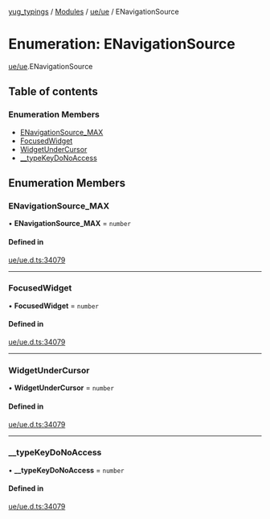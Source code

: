 [yug_typings](../README.md) / [Modules](../modules.md) / [ue/ue](../modules/ue_ue.md) / ENavigationSource

# Enumeration: ENavigationSource

[ue/ue](../modules/ue_ue.md).ENavigationSource

## Table of contents

### Enumeration Members

- [ENavigationSource\_MAX](ue_ue.ENavigationSource.md#enavigationsource_max)
- [FocusedWidget](ue_ue.ENavigationSource.md#focusedwidget)
- [WidgetUnderCursor](ue_ue.ENavigationSource.md#widgetundercursor)
- [\_\_typeKeyDoNoAccess](ue_ue.ENavigationSource.md#__typekeydonoaccess)

## Enumeration Members

### ENavigationSource\_MAX

• **ENavigationSource\_MAX** = `number`

#### Defined in

[ue/ue.d.ts:34079](https://github.com/YugMetaverse/yug_typings/blob/b7d9b19/ue/ue.d.ts#L34079)

___

### FocusedWidget

• **FocusedWidget** = `number`

#### Defined in

[ue/ue.d.ts:34079](https://github.com/YugMetaverse/yug_typings/blob/b7d9b19/ue/ue.d.ts#L34079)

___

### WidgetUnderCursor

• **WidgetUnderCursor** = `number`

#### Defined in

[ue/ue.d.ts:34079](https://github.com/YugMetaverse/yug_typings/blob/b7d9b19/ue/ue.d.ts#L34079)

___

### \_\_typeKeyDoNoAccess

• **\_\_typeKeyDoNoAccess** = `number`

#### Defined in

[ue/ue.d.ts:34079](https://github.com/YugMetaverse/yug_typings/blob/b7d9b19/ue/ue.d.ts#L34079)
